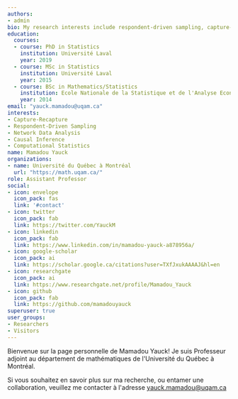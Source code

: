 ```yaml
---
authors:
- admin
bio: My research interests include respondent-driven sampling, capture-recapture methods, statistical network data analysis, causal inference and computational statistics.
education:
  courses:
  - course: PhD in Statistics
    institution: Université Laval
    year: 2019
  - course: MSc in Statistics
    institution: Université Laval
    year: 2015
  - course: BSc in Mathematics/Statistics
    institution: Ecole Nationale de la Statistique et de l'Analyse Economique
    year: 2014
email: "yauck.mamadou@uqam.ca"
interests:
- Capture-Recapture
- Respondent-Driven Sampling
- Network Data Analysis
- Causal Inference
- Computational Statistics
name: Mamadou Yauck
organizations:
- name: Université du Québec à Montréal
  url: "https://math.uqam.ca/"
role: Assistant Professor
social:
- icon: envelope
  icon_pack: fas
  link: '#contact'
- icon: twitter
  icon_pack: fab
  link: https://twitter.com/YauckM
- icon: linkedin
  icon_pack: fab
  link: https://www.linkedin.com/in/mamadou-yauck-a878956a/
- icon: google-scholar
  icon_pack: ai
  link: https://scholar.google.ca/citations?user=TXfJxukAAAAJ&hl=en
- icon: researchgate
  icon_pack: ai
  link: https://www.researchgate.net/profile/Mamadou_Yauck
- icon: github
  icon_pack: fab
  link: https://github.com/mamadouyauck
superuser: true
user_groups:
- Researchers
- Visitors
---
```


Bienvenue sur la page personnelle de Mamadou Yauck! Je suis Professeur adjoint au département de mathématiques de l'Université du Québec à Montréal.

Si vous souhaitez en savoir plus sur ma recherche, ou entamer une collaboration, veuillez me contacter à l'adresse yauck.mamadou@uqam.ca
